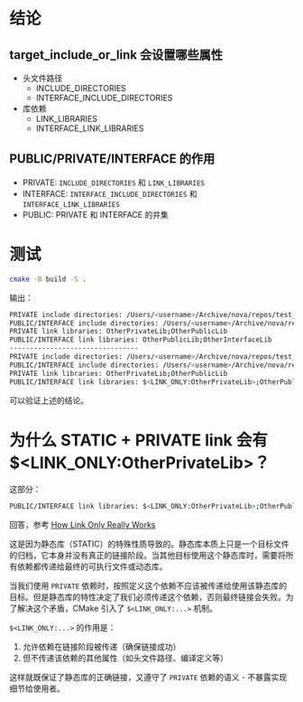 # 结论

## target_include_or_link 会设置哪些属性

- 头文件路径
    - INCLUDE_DIRECTORIES
    - INTERFACE_INCLUDE_DIRECTORIES
- 库依赖
    - LINK_LIBRARIES
    - INTERFACE_LINK_LIBRARIES

##  PUBLIC/PRIVATE/INTERFACE 的作用

- PRIVATE: `INCLUDE_DIRECTORIES` 和 `LINK_LIBRARIES`
- INTERFACE: `INTERFACE_INCLUDE_DIRECTORIES` 和 `INTERFACE_LINK_LIBRARIES`
- PUBLIC: PRIVATE 和 INTERFACE 的并集

# 测试

```bash
cmake -B build -S .
```

输出：

```bash
PRIVATE include directories: /Users/<username>/Archive/nova/repos/test_cmake/tests/target_include_or_link/private_include;/Users/<username>/Archive/nova/repos/test_cmake/tests/target_include_or_link/public_include
PUBLIC/INTERFACE include directories: /Users/<username>/Archive/nova/repos/test_cmake/tests/target_include_or_link/public_include;/Users/<username>/Archive/nova/repos/test_cmake/tests/target_include_or_link/interface_include
PRIVATE link libraries: OtherPrivateLib;OtherPublicLib
PUBLIC/INTERFACE link libraries: OtherPublicLib;OtherInterfaceLib
--------------------------------
PRIVATE include directories: /Users/<username>/Archive/nova/repos/test_cmake/tests/target_include_or_link/private_include;/Users/<username>/Archive/nova/repos/test_cmake/tests/target_include_or_link/public_include
PUBLIC/INTERFACE include directories: /Users/<username>/Archive/nova/repos/test_cmake/tests/target_include_or_link/public_include;/Users/<username>/Archive/nova/repos/test_cmake/tests/target_include_or_link/interface_include
PRIVATE link libraries: OtherPrivateLib;OtherPublicLib
PUBLIC/INTERFACE link libraries: $<LINK_ONLY:OtherPrivateLib>;OtherPublicLib;OtherInterfaceLib
```

可以验证上述的结论。

# 为什么 STATIC + PRIVATE link 会有 $<LINK_ONLY:OtherPrivateLib>？

这部分：

```bash
PUBLIC/INTERFACE link libraries: $<LINK_ONLY:OtherPrivateLib>;OtherPublicLib;OtherInterfaceLib
```

回答，参考 [How Link Only Really Works](https://discourse.cmake.org/t/how-link-only-really-works/10673)

这是因为静态库（STATIC）的特殊性质导致的。静态库本质上只是一个目标文件的归档，它本身并没有真正的链接阶段。当其他目标使用这个静态库时，需要将所有依赖都传递给最终的可执行文件或动态库。

当我们使用 `PRIVATE` 依赖时，按照定义这个依赖不应该被传递给使用该静态库的目标。但是静态库的特性决定了我们必须传递这个依赖，否则最终链接会失败。为了解决这个矛盾，CMake 引入了 `$<LINK_ONLY:...>` 机制。

`$<LINK_ONLY:...>` 的作用是：
1. 允许依赖在链接阶段被传递（确保链接成功）
2. 但不传递该依赖的其他属性（如头文件路径、编译定义等）

这样就既保证了静态库的正确链接，又遵守了 `PRIVATE` 依赖的语义 - 不暴露实现细节给使用者。
